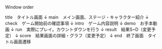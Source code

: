 Window order

title　タイトル画面
↓
main　メイン画面、ステージ・キャラクター紹介
↓
check　ゲーム開始前の確認事項
↓
intro　ゲーム内容説明
↓
demo　お手本動画
↓
run　実際にプレイ。カウントダウンを行う
↓
result　結果S~D（変更予定）
↓
score　結果画面の詳細・グラフ（変更予定）
↓
end　終了画面　タイトル画面遷移
